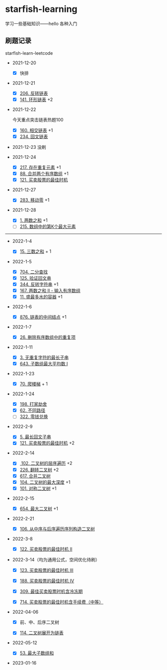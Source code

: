 # starfish-learning
学习一些基础知识——hello 各种入门

## 刷题记录
starfish-learn-leetcode

- 2021-12-20
  
  - [x] 快排  
  
- 2021-12-21
  
  - [x]  [206. 反转链表](https://leetcode-cn.com/problems/reverse-linked-list/)   
  - [x]  [141. 环形链表](https://leetcode-cn.com/problems/linked-list-cycle/) +2
  
- 2021-12-22

  今天重点突击链表热题100

  - [x] [160. 相交链表](https://leetcode-cn.com/problems/intersection-of-two-linked-lists/) +1
  - [x] [234. 回文链表](https://leetcode-cn.com/problems/palindrome-linked-list/)

- 2021-12-23  没刷
- 2021-12-24
  
  - [x] [217. 存在重复元素](https://leetcode-cn.com/problems/contains-duplicate/) +1
  - [x] [88. 合并两个有序数组](https://leetcode-cn.com/problems/merge-sorted-array/) +1
  - [x] [121. 买卖股票的最佳时机](https://leetcode-cn.com/problems/best-time-to-buy-and-sell-stock/)
  
- 2021-12-27
  
  - [x] [283. 移动零](https://leetcode-cn.com/problems/move-zeroes/) +1
  
- 2021-12-28
  
  - [x] [1. 两数之和](https://leetcode-cn.com/problems/two-sum/) +1
  - [ ] [215. 数组中的第K个最大元素](https://leetcode-cn.com/problems/kth-largest-element-in-an-array/)

------



- 2022-1-4
  - [x] [15. 三数之和](https://leetcode-cn.com/problems/3sum/) + 1
- 2022-1-5
  - [x] [704. 二分查找](https://leetcode-cn.com/problems/binary-search/)
  - [x] [125. 验证回文串](https://leetcode-cn.com/problems/valid-palindrome/)
  - [x] [344. 反转字符串](https://leetcode-cn.com/problems/reverse-string/) +1
  - [x] [167. 两数之和 II - 输入有序数组](https://leetcode-cn.com/problems/two-sum-ii-input-array-is-sorted/)
  - [x] [11. 盛最多水的容器](https://leetcode-cn.com/problems/container-with-most-water/) +1
- 2022-1-6
  - [x] [876. 链表的中间结点](https://leetcode-cn.com/problems/middle-of-the-linked-list/) +1
- 2022-1-7
  - [x] [26. 删除有序数组中的重复项](https://leetcode-cn.com/problems/remove-duplicates-from-sorted-array/)
- 2022-1-11
  - [x] [3. 无重复字符的最长子串](https://leetcode-cn.com/problems/longest-substring-without-repeating-characters/)
  - [x] [643. 子数组最大平均数 I](https://leetcode-cn.com/problems/maximum-average-subarray-i/)
- 2022-1-23
  - [x] [70. 爬楼梯](https://leetcode-cn.com/problems/climbing-stairs/) + 1
- 2022-1-24
  - [x] [198. 打家劫舍](https://leetcode-cn.com/problems/house-robber/)
  - [x] [62. 不同路径](https://leetcode-cn.com/problems/unique-paths/)
  - [ ] [322. 零钱兑换](https://leetcode-cn.com/problems/coin-change/)

- 2022-2-9
  - [x] [5. 最长回文子串](https://leetcode-cn.com/problems/longest-palindromic-substring/)
  - [x] [121. 买卖股票的最佳时机](https://leetcode-cn.com/problems/best-time-to-buy-and-sell-stock/) +2

- 2022-2-14
  - [x] [ 102. 二叉树的层序遍历](https://leetcode-cn.com/problems/binary-tree-level-order-traversal/) +2
  - [x] [226. 翻转二叉树](https://leetcode-cn.com/problems/invert-binary-tree/) +2
  - [x] [617. 合并二叉树](https://leetcode-cn.com/problems/merge-two-binary-trees/)
  - [x] [104. 二叉树的最大深度](https://leetcode-cn.com/problems/maximum-depth-of-binary-tree/) +1
  - [x] [101. 对称二叉树](https://leetcode-cn.com/problems/symmetric-tree/) +1

- 2022-2-15
  - [x] [654. 最大二叉树](https://leetcode-cn.com/problems/maximum-binary-tree/) +1



- 2022-2-21
  - [x] [106. 从中序与后序遍历序列构造二叉树](https://leetcode-cn.com/problems/construct-binary-tree-from-inorder-and-postorder-traversal/)



- 2022-3-8
  - [x] [122. 买卖股票的最佳时机 II](https://leetcode-cn.com/problems/best-time-to-buy-and-sell-stock-ii/)

- 2022-3-14（均为通用公式，空间优化待刷）
  - [x] [123. 买卖股票的最佳时机 III](https://leetcode-cn.com/problems/best-time-to-buy-and-sell-stock-iii/)
  - [x] [188. 买卖股票的最佳时机 IV](https://leetcode-cn.com/problems/best-time-to-buy-and-sell-stock-iv/)
  - [x] [309. 最佳买卖股票时机含冷冻期](https://leetcode-cn.com/problems/best-time-to-buy-and-sell-stock-with-cooldown/)
  - [x] [714. 买卖股票的最佳时机含手续费（中等）](https://leetcode-cn.com/problems/best-time-to-buy-and-sell-stock-with-transaction-fee/)



- 2022-04-06
  - [x] 前、中、后序二叉树
  - [x] [114. 二叉树展开为链表](https://leetcode-cn.com/problems/flatten-binary-tree-to-linked-list/)



- 2022-05-12

  - [x] [53. 最大子数组和](https://leetcode.cn/problems/maximum-subarray/)

    

- 2023-01-16

  
